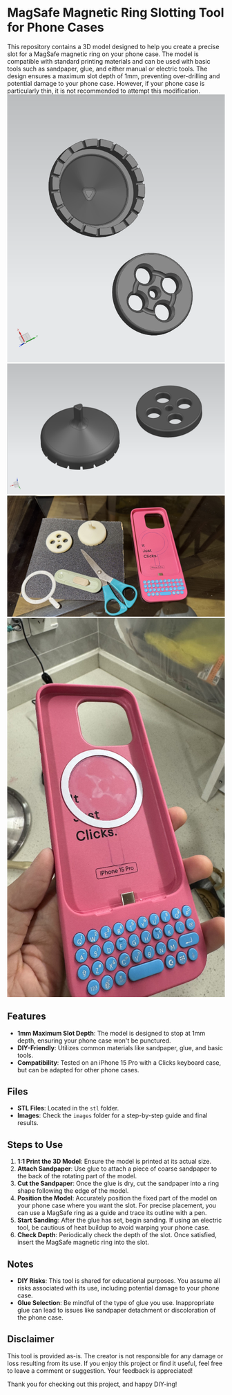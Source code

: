 # MagSafe Magnetic Ring Slotting Tool for Phone Cases

This repository contains a 3D model designed to help you create a precise slot for a MagSafe magnetic ring on your phone case. The model is compatible with standard printing materials and can be used with basic tools such as sandpaper, glue, and either manual or electric tools. The design ensures a maximum slot depth of 1mm, preventing over-drilling and potential damage to your phone case. However, if your phone case is particularly thin, it is not recommended to attempt this modification.
![](images/1b495ca9a85275e6ea96299e8f0fa38e.PNG)
![](images/86de8435c7f912d2e382297d22d344f0.PNG)
![](images/1.PNG)
![](images/2.PNG)
## Features
- **1mm Maximum Slot Depth**: The model is designed to stop at 1mm depth, ensuring your phone case won't be punctured.
- **DIY-Friendly**: Utilizes common materials like sandpaper, glue, and basic tools.
- **Compatibility**: Tested on an iPhone 15 Pro with a Clicks keyboard case, but can be adapted for other phone cases.

## Files
- **STL Files**: Located in the `stl` folder.
- **Images**: Check the `images` folder for a step-by-step guide and final results.

## Steps to Use

1. **1:1 Print the 3D Model**: Ensure the model is printed at its actual size.
2. **Attach Sandpaper**: Use glue to attach a piece of coarse sandpaper to the back of the rotating part of the model.
3. **Cut the Sandpaper**: Once the glue is dry, cut the sandpaper into a ring shape following the edge of the model.
4. **Position the Model**: Accurately position the fixed part of the model on your phone case where you want the slot. For precise placement, you can use a MagSafe ring as a guide and trace its outline with a pen.
5. **Start Sanding**: After the glue has set, begin sanding. If using an electric tool, be cautious of heat buildup to avoid warping your phone case.
6. **Check Depth**: Periodically check the depth of the slot. Once satisfied, insert the MagSafe magnetic ring into the slot.

## Notes
- **DIY Risks**: This tool is shared for educational purposes. You assume all risks associated with its use, including potential damage to your phone case.
- **Glue Selection**: Be mindful of the type of glue you use. Inappropriate glue can lead to issues like sandpaper detachment or discoloration of the phone case.

## Disclaimer
This tool is provided as-is. The creator is not responsible for any damage or loss resulting from its use. If you enjoy this project or find it useful, feel free to leave a comment or suggestion. Your feedback is appreciated!

Thank you for checking out this project, and happy DIY-ing!
